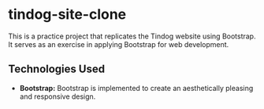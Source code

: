 # tindog-site-clone
This is a practice project that replicates the Tindog website using Bootstrap. It serves as an exercise in applying Bootstrap for web development.

## Technologies Used
- **Bootstrap:** Bootstrap is implemented to create an aesthetically pleasing and responsive design.
